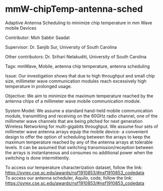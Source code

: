 # mmW-chipTemp-antenna-sched
Adaptive Antenna Scheduling to minimize chip temperature in mm Wave mobile Devices

Contributor: Moh Sabbir Saadat

Supervisor: Dr. Sanjib Sur, University of South Carolina

Other contributors: Dr. Srihari Nelakuditi, University of South Carolina

Tags: mmWave, Mobile, antenna chip temperature, antenna scheduling

Issue: Our investigation shows that due to high throughput and small chip size, millimeter wave communication modules reach excessively high temperature in prolonged usage.   

Objective: We aim to minimize the maximum temperature reached by the antenna chips of a millimeter wave mobile communication module.

System Model: We assume a standard hand-held mobile communication module, transmitting and receiving on the 60GHz radio channel, one of the millimeter wave channels that are being pitched for next generation Wireless Networking for multi-gigabits throughput. We assume four sets of millimeter wave antenna arrays equip the mobile device- a convenient design to offer the option of scheduling between the arrays to keep the maximum temperature reached by any of the antenna arrays at tolerable levels. It can be assumed that switching transmission/reception between the arrays is instantaneous and consumes no additional power when the switching is done intermittently. 

To access our temperature characterization dataset, follow the link: https://syrex.cse.sc.edu/awards/nsf1910853/#nsf1910853_codedata  
To access our antenna scheduler, Aquilo, code, follow the link: https://syrex.cse.sc.edu/awards/nsf1910853/#nsf1910853_codedata
